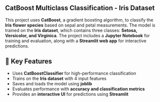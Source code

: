 ## CatBoost Multiclass Classification - Iris Dataset

This project uses **CatBoost**, a gradient boosting algorithm, to classify the **Iris flower species** based on sepal and petal measurements. The model is trained on the **Iris dataset**, which contains three classes: **Setosa, Versicolor, and Virginica**. The project includes a **Jupyter Notebook** for training and evaluation, along with a **Streamlit web app** for interactive predictions.

## 🚀 Key Features

- Uses **CatBoostClassifier** for high-performance classification  
- Trains on the **Iris dataset** with 4 input features  
- Saves and loads the model using **joblib**  
- Evaluates performance with **accuracy and classification metrics**  
- Provides an **interactive UI** for predictions using **Streamlit**  
